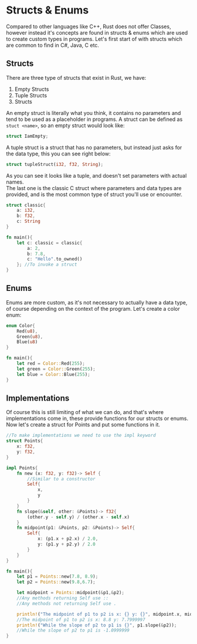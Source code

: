 # Structs & Enums

Compared to other languages like C++, Rust does not offer Classes, however instead it's concepts are 
found in structs & enums which are used to create custom types in programs. Let's first start of with structs 
which are common to find in C#, Java, C etc. 

## Structs 
There are three type of structs that exist in Rust, we have: 
1. Empty Structs 
2. Tuple Structs 
3. Structs 

An empty struct is literally what you think, it contains no parameters and tend to be used as a placeholder in programs. A struct can be defined as `stuct <name>`, so an empty struct would look like: 

```rust
struct IamEmpty;
```

A tuple struct is a struct that has no parameters, but instead just asks for the data type, this you can see right below: 

```rust
struct tupleStruct(i32, f32, String);
```
As you can see it looks like a tuple, and doesn't set parameters with actual names.  
The last one is the classic C struct where parameters and data types are provided, and is the most common type of struct you'll use or encounter. 

```rust
struct classic{
    a: i32, 
    b: f32, 
    c: String
}

fn main(){
    let c: classic = classic{
        a: 2, 
        b: 7.8, 
        c: "Hello".to_owned()
    }; //To invoke a struct
}
```
## Enums
Enums are more custom, as it's not necessary to actually have a data type, of course depending on the context of the program. Let's create a color enum: 

```rust
enum Color{
    Red(u8), 
    Green(u8),
    Blue(u8)
}

fn main(){
    let red = Color::Red(255);
    let green = Color::Green(255);
    let blue = Color::Blue(255);
}
```

## Implementations
Of course this is still limiting of what we can do, and that's where implementations come in, these provide functions for our structs or enums. Now let's create a struct for Points and put some functions in it. 

```rust
//To make implementations we need to use the impl keyword
struct Points{
    x: f32,
    y: f32,
}

impl Points{
    fn new (x: f32, y: f32)-> Self {
        //Similar to a constructor 
        Self{
            x,
            y
        }
    }
    fn slope(&self, other: &Points)-> f32{
        (other.y - self.y) / (other.x - self.x)
    }
    fn midpoint(p1: &Points, p2: &Points)-> Self{
        Self{
            x: (p1.x + p2.x) / 2.0, 
            y: (p1.y + p2.y) / 2.0
        }
    }
}

fn main(){
    let p1 = Points::new(7.8, 8.9);
    let p2 = Points::new(9.8,6.7);

    let midpoint = Points::midpoint(&p1,&p2);
    //Any methods returning Self use ::
    //Any methods not returning Self use .

    println!("The midpoint of p1 to p2 is x: {} y: {}", midpoint.x, midpoint.y);
    //The midpoint of p1 to p2 is x: 8.8 y: 7.7999997
    println!("While the slope of p2 to p1 is {}", p1.slope(&p2));
    //While the slope of p2 to p1 is -1.0999999
}
```